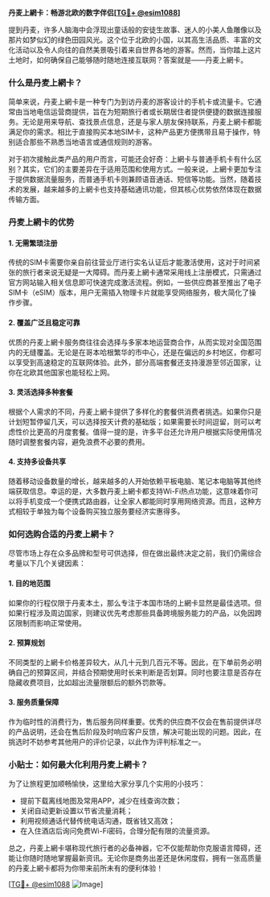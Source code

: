**丹麦上網卡：畅游北欧的数字伴侣[[TG💪+ @esim1088](https://t.me/s/esim1088)]**

提到丹麦，许多人脑海中会浮现出童话般的安徒生故事、迷人的小美人鱼雕像以及那片如梦似幻的绿色田园风光。这个位于北欧的小国，以其高生活品质、丰富的文化活动以及令人向往的自然美景吸引着来自世界各地的游客。然而，当你踏上这片土地时，如何确保自己能够随时随地连接互联网？答案就是——丹麦上網卡。

### 什么是丹麦上網卡？

简单来说，丹麦上網卡是一种专门为到访丹麦的游客设计的手机卡或流量卡。它通常由当地电信运营商提供，旨在为短期旅行者或长期居住者提供便捷的数据连接服务。无论是用来导航、查找景点信息，还是与家人朋友保持联系，丹麦上網卡都能满足你的需求。相比于直接购买本地SIM卡，这种产品更方便携带且易于操作，特别适合那些不熟悉当地语言或通信规则的游客。

对于初次接触此类产品的用户而言，可能还会好奇：上網卡与普通手机卡有什么区别？其实，它们的主要差异在于适用范围和使用方式。一般来说，上網卡更加专注于提供数据流量服务，而普通手机卡则兼顾语音通话、短信等功能。当然，随着技术的发展，越来越多的上網卡也支持基础通讯功能，但其核心优势依然体现在数据传输方面。

### 丹麦上網卡的优势

#### 1. **无需繁琐注册**
   传统的SIM卡需要你亲自前往营业厅进行实名认证后才能激活使用，这对于时间紧张的旅行者来说无疑是一大障碍。而丹麦上網卡通常采用线上注册模式，只需通过官方网站输入相关信息即可快速完成激活流程。例如，一些供应商甚至推出了电子SIM卡（eSIM）版本，用户无需插入物理卡片就能享受网络服务，极大简化了操作步骤。

#### 2. **覆盖广泛且稳定可靠**
   优质的丹麦上網卡服务商往往会选择与多家本地运营商合作，从而实现对全国范围内的无缝覆盖。无论是在哥本哈根繁华的市中心，还是在偏远的乡村地区，你都可以享受到高速稳定的互联网体验。此外，部分高端套餐还支持漫游至邻近国家，让你在北欧其他国家也能轻松上网。

#### 3. **灵活选择多种套餐**
   根据个人需求的不同，丹麦上網卡提供了多样化的套餐供消费者挑选。如果你只是计划短暂停留几天，可以选择按天计费的基础版；如果需要长时间逗留，则可以考虑性价比更高的月度套餐。值得一提的是，许多平台还允许用户根据实际使用情况随时调整套餐内容，避免浪费不必要的费用。

#### 4. **支持多设备共享**
   随着移动设备数量的增长，越来越多的人开始依赖平板电脑、笔记本电脑等其他终端获取信息。幸运的是，大多数丹麦上網卡都支持Wi-Fi热点功能，这意味着你可以将手机变成一个便携式路由器，让全家人都能同时享用网络资源。而且，这种方式相较于单独为每个设备购买独立服务要经济实惠得多。

### 如何选购合适的丹麦上網卡？

尽管市场上存在众多品牌和型号可供选择，但在做出最终决定之前，我们仍需综合考量以下几个关键因素：

#### 1. **目的地范围**
   如果你的行程仅限于丹麦本土，那么专注于本国市场的上網卡显然是最佳选项。但如果行程涉及周边国家，则建议优先考虑那些具备跨境服务能力的产品，以免因跨区限制而影响正常使用。

#### 2. **预算规划**
   不同类型的上網卡价格差异较大，从几十元到几百元不等。因此，在下单前务必明确自己的预算区间，并结合预期使用时长来判断是否划算。同时也要注意是否存在隐藏收费项目，比如超出流量限额后的额外罚款等。

#### 3. **服务质量保障**
   作为临时性的消费行为，售后服务同样重要。优秀的供应商不仅会在售前提供详尽的产品说明，还会在售后阶段及时响应客户反馈，解决可能出现的问题。因此，在挑选时不妨参考其他用户的评价记录，以此作为评判标准之一。

### 小贴士：如何最大化利用丹麦上網卡？

为了让旅程更加顺畅愉快，这里给大家分享几个实用的小技巧：

- 提前下载离线地图及常用APP，减少在线查询次数；
- 关闭自动更新设置以节省流量消耗；
- 利用视频通话代替传统电话沟通，既省钱又高效；
- 在入住酒店后询问免费Wi-Fi密码，合理分配有限的流量资源。

总之，丹麦上網卡堪称现代旅行者的必备神器，它不仅能帮助你克服语言障碍，还能让你随时随地掌握最新资讯。无论你是商务出差还是休闲度假，拥有一张高质量的丹麦上網卡都将为你带来前所未有的便利体验！

[[TG💪+ @esim1088](https://t.me/s/esim1088) ![Image](https://i.postimg.cc/4NQfJmqS/Snipaste-2025-05-13-00-14-12.png)]